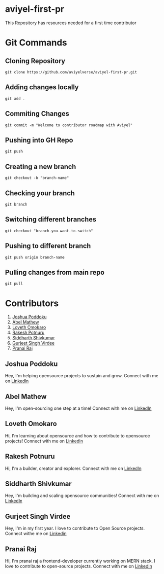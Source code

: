 # aviyel-first-pr
This Repository has resources needed for a first time contributor


# Git Commands

## Cloning Repository

`git clone https://github.com/aviyelverse/aviyel-first-pr.git`

## Adding changes locally

`git add .`

## Commiting Changes

`git commit -m "Welcome to contributor roadmap with Aviyel"`

## Pushing into GH Repo

`git push`

## Creating a new branch
`git checkout -b "branch-name"`

## Checking your branch
`git branch`

## Switching different branches
`git checkout "branch-you-want-to-switch"`

## Pushing to different branch
`git push origin branch-name`

## Pulling changes from main repo
`git pull`

# Contributors

1. [Joshua Poddoku](#joshua-poddoku)
2. [Abel Mathew](#abel-mathew)
3. [Loveth Omokaro](#lovelyfin00)
4. [Rakesh Potnuru](#RakeshPotnuru)
5. [Siddharth Shivkumar](#siddharth-shivkumar)
6. [Gurjeet Singh Virdee](#gurjeet-singh-virdee)
7. [Pranai Raj](#pranai-raj)

## Joshua Poddoku

Hey, I'm helping opensource projects to sustain and grow.
Connect with me on [LinkedIn](https://www.linkedin.com/in/joshuapod)

## Abel Mathew

Hey, I'm open-sourcing one step at a time!
Connect with me on [LinkedIn](https://www.linkedin.com/in/designrknight)

## Loveth Omokaro

Hi, I'm learning about opensource and how to contribute to opensource projects!
Connect with me on [LinkedIn](linkedin.com/mwlite/in/loveth-omokaro-4620b9122)

## Rakesh Potnuru

Hi, I'm a builder, creator and explorer.
Connect with me on [LinkedIn](https://www.linkedin.com/in/itsrakeshdotco)


## Siddharth Shivkumar

Hey, I'm building and scaling opensource communities!
Connect with me on [LinkedIn](https://www.linkedin.com/in/siddharth-shivkumar/)

## Gurjeet Singh Virdee

Hey, I'm in my first year. I love to contribute to Open Source projects.
Connect withe me on [Linkedin](https://www.linkedin.com/in/gurjeet-singh-virdee-25a476199/)

## Pranai Raj

Hi, I'm pranai raj a frontend-developer currently working on MERN stack. I love to contribute to open-source projects.
Connect with me on [LinkedIn](https://www.linkedin.com/in/pranai-raj/)

